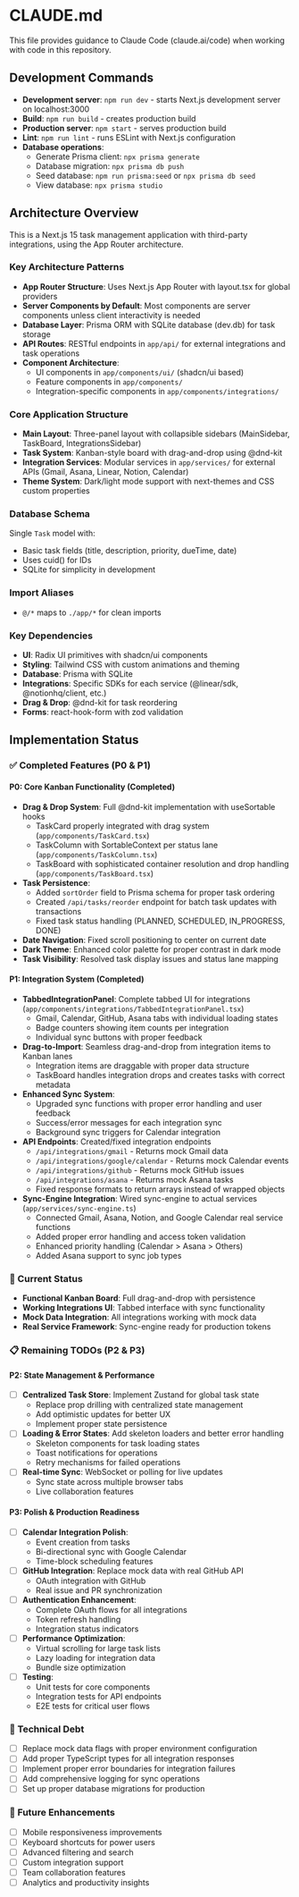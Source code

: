 # CLAUDE.md

This file provides guidance to Claude Code (claude.ai/code) when working with code in this repository.

## Development Commands

- **Development server**: `npm run dev` - starts Next.js development server on localhost:3000
- **Build**: `npm run build` - creates production build
- **Production server**: `npm start` - serves production build
- **Lint**: `npm run lint` - runs ESLint with Next.js configuration
- **Database operations**:
  - Generate Prisma client: `npx prisma generate`
  - Database migration: `npx prisma db push`
  - Seed database: `npm run prisma:seed` or `npx prisma db seed`
  - View database: `npx prisma studio`

## Architecture Overview

This is a Next.js 15 task management application with third-party integrations, using the App Router architecture.

### Key Architecture Patterns

- **App Router Structure**: Uses Next.js App Router with layout.tsx for global providers
- **Server Components by Default**: Most components are server components unless client interactivity is needed
- **Database Layer**: Prisma ORM with SQLite database (dev.db) for task storage
- **API Routes**: RESTful endpoints in `app/api/` for external integrations and task operations
- **Component Architecture**: 
  - UI components in `app/components/ui/` (shadcn/ui based)
  - Feature components in `app/components/`
  - Integration-specific components in `app/components/integrations/`

### Core Application Structure

- **Main Layout**: Three-panel layout with collapsible sidebars (MainSidebar, TaskBoard, IntegrationsSidebar)
- **Task System**: Kanban-style board with drag-and-drop using @dnd-kit
- **Integration Services**: Modular services in `app/services/` for external APIs (Gmail, Asana, Linear, Notion, Calendar)
- **Theme System**: Dark/light mode support with next-themes and CSS custom properties

### Database Schema

Single `Task` model with:
- Basic task fields (title, description, priority, dueTime, date)
- Uses cuid() for IDs
- SQLite for simplicity in development

### Import Aliases

- `@/*` maps to `./app/*` for clean imports

### Key Dependencies

- **UI**: Radix UI primitives with shadcn/ui components
- **Styling**: Tailwind CSS with custom animations and theming
- **Database**: Prisma with SQLite
- **Integrations**: Specific SDKs for each service (@linear/sdk, @notionhq/client, etc.)
- **Drag & Drop**: @dnd-kit for task reordering
- **Forms**: react-hook-form with zod validation

## Implementation Status

### ✅ Completed Features (P0 & P1)

#### P0: Core Kanban Functionality (Completed)
- **Drag & Drop System**: Full @dnd-kit implementation with useSortable hooks
  - TaskCard properly integrated with drag system (`app/components/TaskCard.tsx`)
  - TaskColumn with SortableContext per status lane (`app/components/TaskColumn.tsx`)
  - TaskBoard with sophisticated container resolution and drop handling (`app/components/TaskBoard.tsx`)
- **Task Persistence**: 
  - Added `sortOrder` field to Prisma schema for proper task ordering
  - Created `/api/tasks/reorder` endpoint for batch task updates with transactions
  - Fixed task status handling (PLANNED, SCHEDULED, IN_PROGRESS, DONE)
- **Date Navigation**: Fixed scroll positioning to center on current date
- **Dark Theme**: Enhanced color palette for proper contrast in dark mode
- **Task Visibility**: Resolved task display issues and status lane mapping

#### P1: Integration System (Completed)
- **TabbedIntegrationPanel**: Complete tabbed UI for integrations (`app/components/integrations/TabbedIntegrationPanel.tsx`)
  - Gmail, Calendar, GitHub, Asana tabs with individual loading states
  - Badge counters showing item counts per integration
  - Individual sync buttons with proper feedback
- **Drag-to-Import**: Seamless drag-and-drop from integration items to Kanban lanes
  - Integration items are draggable with proper data structure
  - TaskBoard handles integration drops and creates tasks with correct metadata
- **Enhanced Sync System**: 
  - Upgraded sync functions with proper error handling and user feedback
  - Success/error messages for each integration sync
  - Background sync triggers for Calendar integration
- **API Endpoints**: Created/fixed integration endpoints
  - `/api/integrations/gmail` - Returns mock Gmail data
  - `/api/integrations/google/calendar` - Returns mock Calendar events  
  - `/api/integrations/github` - Returns mock GitHub issues
  - `/api/integrations/asana` - Returns mock Asana tasks
  - Fixed response formats to return arrays instead of wrapped objects
- **Sync-Engine Integration**: Wired sync-engine to actual services (`app/services/sync-engine.ts`)
  - Connected Gmail, Asana, Notion, and Google Calendar real service functions
  - Added proper error handling and access token validation
  - Enhanced priority handling (Calendar > Asana > Others)
  - Added Asana support to sync job types

### 🔄 Current Status
- **Functional Kanban Board**: Full drag-and-drop with persistence
- **Working Integrations UI**: Tabbed interface with sync functionality
- **Mock Data Integration**: All integrations working with mock data
- **Real Service Framework**: Sync-engine ready for production tokens

### 📋 Remaining TODOs (P2 & P3)

#### P2: State Management & Performance
- [ ] **Centralized Task Store**: Implement Zustand for global task state
  - Replace prop drilling with centralized state management
  - Add optimistic updates for better UX
  - Implement proper state persistence
- [ ] **Loading & Error States**: Add skeleton loaders and better error handling
  - Skeleton components for task loading states
  - Toast notifications for operations
  - Retry mechanisms for failed operations
- [ ] **Real-time Sync**: WebSocket or polling for live updates
  - Sync state across multiple browser tabs
  - Live collaboration features

#### P3: Polish & Production Readiness
- [ ] **Calendar Integration Polish**: 
  - Event creation from tasks
  - Bi-directional sync with Google Calendar
  - Time-block scheduling features
- [ ] **GitHub Integration**: Replace mock data with real GitHub API
  - OAuth integration with GitHub
  - Real issue and PR synchronization
- [ ] **Authentication Enhancement**:
  - Complete OAuth flows for all integrations
  - Token refresh handling
  - Integration status indicators
- [ ] **Performance Optimization**:
  - Virtual scrolling for large task lists
  - Lazy loading for integration data
  - Bundle size optimization
- [ ] **Testing**: 
  - Unit tests for core components
  - Integration tests for API endpoints
  - E2E tests for critical user flows

### 🔧 Technical Debt
- [ ] Replace mock data flags with proper environment configuration
- [ ] Add proper TypeScript types for all integration responses
- [ ] Implement proper error boundaries for integration failures
- [ ] Add comprehensive logging for sync operations
- [ ] Set up proper database migrations for production

### 🚀 Future Enhancements
- [ ] Mobile responsiveness improvements
- [ ] Keyboard shortcuts for power users
- [ ] Advanced filtering and search
- [ ] Custom integration support
- [ ] Team collaboration features
- [ ] Analytics and productivity insights